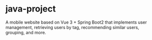 # java-project
A mobile website based on Vue 3 + Spring Boot2 that implements user management, retrieving users by tag, recommending similar users, grouping, and more.
